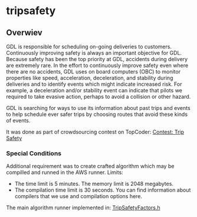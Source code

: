 # tripsafety
## Overwiev
GDL is responsible for scheduling on-going deliveries to customers. Continuously improving safety is always an 
important objective for GDL. Because safety has been the top priority at GDL, accidents during delivery are extremely 
rare. In the effort to continuously improve safety even where there are no accidents, GDL uses on board computers (OBC) 
to monitor properties like speed, acceleration, deceleration, and stability during deliveries and to identify events 
which might indicate increased risk. For example, a deceleration and/or stability event can indicate that pilots we 
required to take evasive action, perhaps to avoid a collision or other hazard.

GDL is searching for ways to use its information about past trips and events to help schedule ever safer trips by 
choosing routes that avoid these kinds of events.

It was done as part of crowdsourcing contest on TopCoder: [Contest: Trip Safety ](https://community.topcoder.com/longcontest/?module=ViewProblemStatement&rd=16307&pm=13624)

### Special Conditions
Additional requirement was to create crafted algorithm which may be compilled and runned in the AWS runner.
Limits:
-	The time limit is 5 minutes. The memory limit is 2048 megabytes.
-	The compilation time limit is 30 seconds. You can find information about compilers that we use and compilation options here.

The main algorithm runner implemented in: [TripSafetyFactors.h](https://github.com/yaricom/tripsafety/blob/master/TripSafety/TripSafety/TripSafetyFactors.h)
